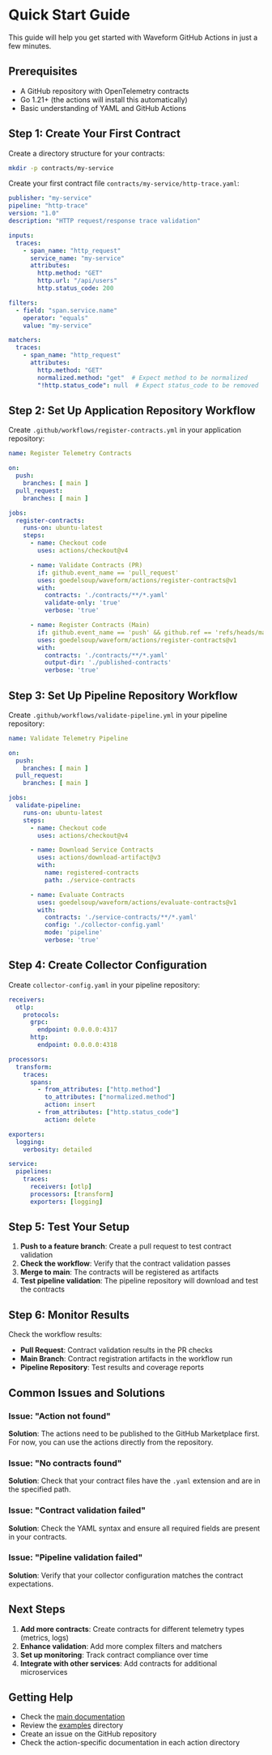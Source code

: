 # Quick Start Guide

This guide will help you get started with Waveform GitHub Actions in just a few minutes.

## Prerequisites

- A GitHub repository with OpenTelemetry contracts
- Go 1.21+ (the actions will install this automatically)
- Basic understanding of YAML and GitHub Actions

## Step 1: Create Your First Contract

Create a directory structure for your contracts:

```bash
mkdir -p contracts/my-service
```

Create your first contract file `contracts/my-service/http-trace.yaml`:

```yaml
publisher: "my-service"
pipeline: "http-trace"
version: "1.0"
description: "HTTP request/response trace validation"

inputs:
  traces:
    - span_name: "http_request"
      service_name: "my-service"
      attributes:
        http.method: "GET"
        http.url: "/api/users"
        http.status_code: 200

filters:
  - field: "span.service.name"
    operator: "equals"
    value: "my-service"

matchers:
  traces:
    - span_name: "http_request"
      attributes:
        http.method: "GET"
        normalized.method: "get"  # Expect method to be normalized
        "!http.status_code": null  # Expect status_code to be removed
```

## Step 2: Set Up Application Repository Workflow

Create `.github/workflows/register-contracts.yml` in your application repository:

```yaml
name: Register Telemetry Contracts

on:
  push:
    branches: [ main ]
  pull_request:
    branches: [ main ]

jobs:
  register-contracts:
    runs-on: ubuntu-latest
    steps:
      - name: Checkout code
        uses: actions/checkout@v4

      - name: Validate Contracts (PR)
        if: github.event_name == 'pull_request'
        uses: goedelsoup/waveform/actions/register-contracts@v1
        with:
          contracts: './contracts/**/*.yaml'
          validate-only: 'true'
          verbose: 'true'

      - name: Register Contracts (Main)
        if: github.event_name == 'push' && github.ref == 'refs/heads/main'
        uses: goedelsoup/waveform/actions/register-contracts@v1
        with:
          contracts: './contracts/**/*.yaml'
          output-dir: './published-contracts'
          verbose: 'true'
```

## Step 3: Set Up Pipeline Repository Workflow

Create `.github/workflows/validate-pipeline.yml` in your pipeline repository:

```yaml
name: Validate Telemetry Pipeline

on:
  push:
    branches: [ main ]
  pull_request:
    branches: [ main ]

jobs:
  validate-pipeline:
    runs-on: ubuntu-latest
    steps:
      - name: Checkout code
        uses: actions/checkout@v4

      - name: Download Service Contracts
        uses: actions/download-artifact@v3
        with:
          name: registered-contracts
          path: ./service-contracts

      - name: Evaluate Contracts
        uses: goedelsoup/waveform/actions/evaluate-contracts@v1
        with:
          contracts: './service-contracts/**/*.yaml'
          config: './collector-config.yaml'
          mode: 'pipeline'
          verbose: 'true'
```

## Step 4: Create Collector Configuration

Create `collector-config.yaml` in your pipeline repository:

```yaml
receivers:
  otlp:
    protocols:
      grpc:
        endpoint: 0.0.0.0:4317
      http:
        endpoint: 0.0.0.0:4318

processors:
  transform:
    traces:
      spans:
        - from_attributes: ["http.method"]
          to_attributes: ["normalized.method"]
          action: insert
        - from_attributes: ["http.status_code"]
          action: delete

exporters:
  logging:
    verbosity: detailed

service:
  pipelines:
    traces:
      receivers: [otlp]
      processors: [transform]
      exporters: [logging]
```

## Step 5: Test Your Setup

1. **Push to a feature branch**: Create a pull request to test contract validation
2. **Check the workflow**: Verify that the contract validation passes
3. **Merge to main**: The contracts will be registered as artifacts
4. **Test pipeline validation**: The pipeline repository will download and test the contracts

## Step 6: Monitor Results

Check the workflow results:

- **Pull Request**: Contract validation results in the PR checks
- **Main Branch**: Contract registration artifacts in the workflow run
- **Pipeline Repository**: Test results and coverage reports

## Common Issues and Solutions

### Issue: "Action not found"
**Solution**: The actions need to be published to the GitHub Marketplace first. For now, you can use the actions directly from the repository.

### Issue: "No contracts found"
**Solution**: Check that your contract files have the `.yaml` extension and are in the specified path.

### Issue: "Contract validation failed"
**Solution**: Check the YAML syntax and ensure all required fields are present in your contracts.

### Issue: "Pipeline validation failed"
**Solution**: Verify that your collector configuration matches the contract expectations.

## Next Steps

1. **Add more contracts**: Create contracts for different telemetry types (metrics, logs)
2. **Enhance validation**: Add more complex filters and matchers
3. **Set up monitoring**: Track contract compliance over time
4. **Integrate with other services**: Add contracts for additional microservices

## Getting Help

- Check the [main documentation](../README.md)
- Review the [examples](../examples/) directory
- Create an issue on the GitHub repository
- Check the action-specific documentation in each action directory
